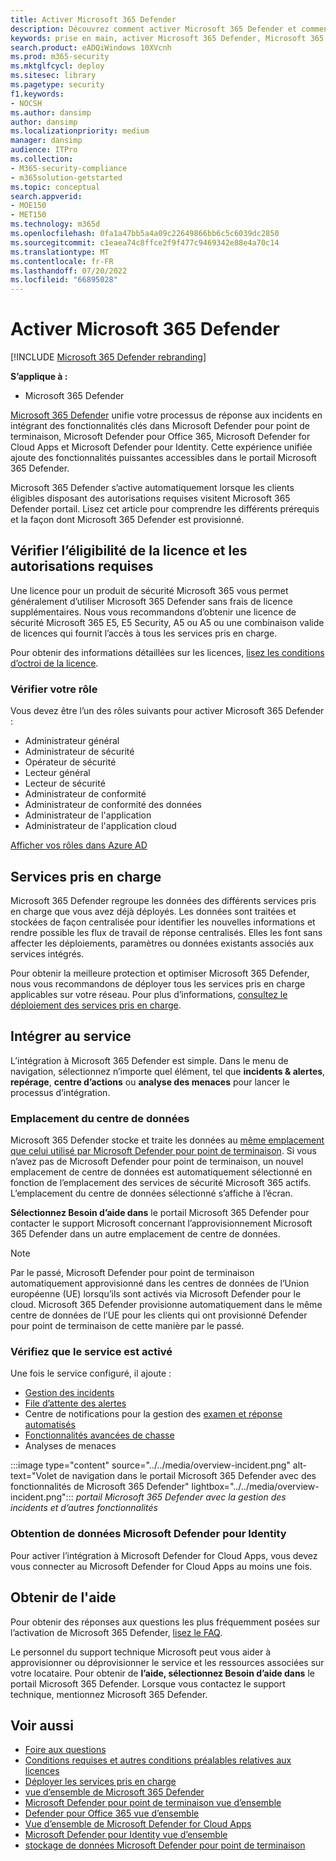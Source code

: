```yaml
---
title: Activer Microsoft 365 Defender
description: Découvrez comment activer Microsoft 365 Defender et commencer à intégrer votre incident de sécurité et votre réponse.
keywords: prise en main, activer Microsoft 365 Defender, Microsoft 365 Defender, M365, sécurité, emplacement des données, autorisations requises, éligibilité de la licence, page paramètres
search.product: eADQiWindows 10XVcnh
ms.prod: m365-security
ms.mktglfcycl: deploy
ms.sitesec: library
ms.pagetype: security
f1.keywords:
- NOCSH
ms.author: dansimp
author: dansimp
ms.localizationpriority: medium
manager: dansimp
audience: ITPro
ms.collection:
- M365-security-compliance
- m365solution-getstarted
ms.topic: conceptual
search.appverid:
- MOE150
- MET150
ms.technology: m365d
ms.openlocfilehash: 0fa1a47bb5a4a09c22649866bb6c5c6039dc2850
ms.sourcegitcommit: c1eaea74c8ffce2f9f477c9469342e88e4a70c14
ms.translationtype: MT
ms.contentlocale: fr-FR
ms.lasthandoff: 07/20/2022
ms.locfileid: "66895028"
---
```

# <a name="turn-on-microsoft-365-defender"></a>Activer Microsoft 365 Defender

[!INCLUDE [Microsoft 365 Defender rebranding](../includes/microsoft-defender.md)]


**S’applique à :**
- Microsoft 365 Defender

[Microsoft 365 Defender](microsoft-365-defender.md) unifie votre processus de réponse aux incidents en intégrant des fonctionnalités clés dans Microsoft Defender pour point de terminaison, Microsoft Defender pour Office 365, Microsoft Defender for Cloud Apps et Microsoft Defender pour Identity. Cette expérience unifiée ajoute des fonctionnalités puissantes accessibles dans le portail Microsoft 365 Defender.

Microsoft 365 Defender s’active automatiquement lorsque les clients éligibles disposant des autorisations requises visitent Microsoft 365 Defender portail. Lisez cet article pour comprendre les différents prérequis et la façon dont Microsoft 365 Defender est provisionné.

## <a name="check-license-eligibility-and-required-permissions"></a>Vérifier l’éligibilité de la licence et les autorisations requises

Une licence pour un produit de sécurité Microsoft 365 vous permet généralement d’utiliser Microsoft 365 Defender sans frais de licence supplémentaires. Nous vous recommandons d’obtenir une licence de sécurité Microsoft 365 E5, E5 Security, A5 ou A5 ou une combinaison valide de licences qui fournit l’accès à tous les services pris en charge.

Pour obtenir des informations détaillées sur les licences, [lisez les conditions d’octroi de la licence](prerequisites.md#licensing-requirements).

### <a name="check-your-role"></a>Vérifier votre rôle

Vous devez être l’un des rôles suivants pour activer Microsoft 365 Defender :

- Administrateur général
- Administrateur de sécurité
- Opérateur de sécurité
- Lecteur général
- Lecteur de sécurité
- Administrateur de conformité
- Administrateur de conformité des données
- Administrateur de l'application
- Administrateur de l'application cloud

[Afficher vos rôles dans Azure AD](/azure/active-directory/users-groups-roles/directory-manage-roles-portal)

## <a name="supported-services"></a>Services pris en charge

Microsoft 365 Defender regroupe les données des différents services pris en charge que vous avez déjà déployés. Les données sont traitées et stockées de façon centralisée pour identifier les nouvelles informations et rendre possible les flux de travail de réponse centralisés. Elles les font sans affecter les déploiements, paramètres ou données existants associés aux services intégrés.

Pour obtenir la meilleure protection et optimiser Microsoft 365 Defender, nous vous recommandons de déployer tous les services pris en charge applicables sur votre réseau. Pour plus d’informations, [consultez le déploiement des services pris en charge](deploy-supported-services.md).

## <a name="onboard-to-the-service"></a>Intégrer au service
L’intégration à Microsoft 365 Defender est simple. Dans le menu de navigation, sélectionnez n’importe quel élément, tel que **incidents & alertes**, **repérage**, **centre d’actions** ou **analyse des menaces** pour lancer le processus d’intégration. 

### <a name="data-center-location"></a>Emplacement du centre de données

Microsoft 365 Defender stocke et traite les données au [même emplacement que celui utilisé par Microsoft Defender pour point de terminaison](/windows/security/threat-protection/microsoft-defender-atp/data-storage-privacy). Si vous n’avez pas de Microsoft Defender pour point de terminaison, un nouvel emplacement de centre de données est automatiquement sélectionné en fonction de l’emplacement des services de sécurité Microsoft 365 actifs. L’emplacement du centre de données sélectionné s’affiche à l’écran.

**Sélectionnez Besoin d’aide dans** le portail Microsoft 365 Defender pour contacter le support Microsoft concernant l’approvisionnement Microsoft 365 Defender dans un autre emplacement de centre de données.

> [!NOTE]
> Par le passé, Microsoft Defender pour point de terminaison automatiquement approvisionné dans les centres de données de l’Union européenne (UE) lorsqu’ils sont activés via Microsoft Defender pour le cloud. Microsoft 365 Defender provisionne automatiquement dans le même centre de données de l’UE pour les clients qui ont provisionné Defender pour point de terminaison de cette manière par le passé.

### <a name="confirm-that-the-service-is-on"></a>Vérifiez que le service est activé

Une fois le service configuré, il ajoute :

- [Gestion des incidents](incidents-overview.md)
- [File d’attente des alertes](investigate-alerts.md)
- Centre de notifications pour la gestion des [examen et réponse automatisés](m365d-autoir.md)
- [Fonctionnalités avancées de chasse](advanced-hunting-overview.md)
- Analyses de menaces

:::image type="content" source="../../media/overview-incident.png" alt-text="Volet de navigation dans le portail Microsoft 365 Defender avec des fonctionnalités de Microsoft 365 Defender" lightbox="../../media/overview-incident.png":::
*portail Microsoft 365 Defender avec la gestion des incidents et d’autres fonctionnalités*

### <a name="getting-microsoft-defender-for-identity-data"></a>Obtention de données Microsoft Defender pour Identity 
Pour activer l’intégration à Microsoft Defender for Cloud Apps, vous devez vous connecter au Microsoft Defender for Cloud Apps au moins une fois.

## <a name="get-assistance"></a>Obtenir de l'aide

Pour obtenir des réponses aux questions les plus fréquemment posées sur l’activation de Microsoft 365 Defender, [lisez le FAQ](m365d-enable-faq.md).

Le personnel du support technique Microsoft peut vous aider à approvisionner ou déprovisionner le service et les ressources associées sur votre locataire. Pour obtenir de **l’aide, sélectionnez Besoin d’aide dans** le portail Microsoft 365 Defender. Lorsque vous contactez le support technique, mentionnez Microsoft 365 Defender.

## <a name="related-topics"></a>Voir aussi

- [Foire aux questions](m365d-enable-faq.md)
- [Conditions requises et autres conditions préalables relatives aux licences](prerequisites.md)
- [Déployer les services pris en charge](deploy-supported-services.md)
- [vue d’ensemble de Microsoft 365 Defender](microsoft-365-defender.md)
- [Microsoft Defender pour point de terminaison vue d’ensemble](../defender-endpoint/microsoft-defender-endpoint.md)
- [Defender pour Office 365 vue d’ensemble](../office-365-security/defender-for-office-365.md)
- [Vue d’ensemble de Microsoft Defender for Cloud Apps](/cloud-app-security/what-is-cloud-app-security)
- [Microsoft Defender pour Identity vue d’ensemble](/azure-advanced-threat-protection/what-is-atp)
- [stockage de données Microsoft Defender pour point de terminaison](../defender-endpoint/data-storage-privacy.md)
